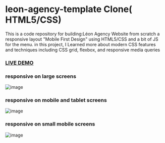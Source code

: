 # leon-agency-template Clone( HTML5/CSS)

This is a code repository for building:Léon Agency Website from scratch a responsive 
layout "Mobile First Design" using HTML5/CSS and a bit of JS for the menu.
in this project, I Learned more about modern CSS features and techniques including CSS grid, flexbox, and responsive media queries

### <a href="https://saddamarbaa.github.io/leon-agency-website/">LIVE DEMO</a>

### responsive on large screens

![image](https://user-images.githubusercontent.com/51326421/113509527-53402f80-9580-11eb-8981-9c2b47a0fdd1.png)



### responsive on mobile and tablet screens

![image](https://user-images.githubusercontent.com/51326421/113509561-900c2680-9580-11eb-9d15-eb14d58468b8.png)



### responsive on small mobile screens





![image](https://user-images.githubusercontent.com/51326421/113509605-b0d47c00-9580-11eb-95ef-220fe5a23ccd.png)


